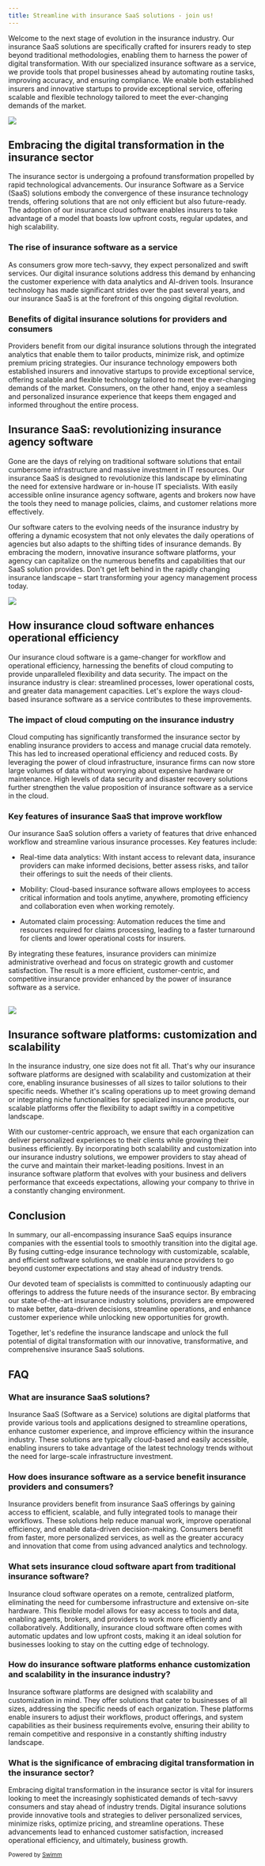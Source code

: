 ```yaml
---
title: Streamline with insurance SaaS solutions - join us!
---
```

Welcome to the next stage of evolution in the insurance industry. Our insurance SaaS solutions are specifically crafted for insurers ready to step beyond traditional methodologies, enabling them to harness the power of digital transformation. With our specialized insurance software as a service, we provide tools that propel businesses ahead by automating routine tasks, improving accuracy, and ensuring compliance. We enable both established insurers and innovative startups to provide exceptional service, offering scalable and flexible technology tailored to meet the ever-changing demands of the market.

![](https://firebasestorage.googleapis.com/v0/b/swimmio-content/o/repositories%2FZ2l0aHViJTNBJTNBcGVhY29jay1ibG9ncyUzQSUzQVBlYWNvY2stSW5kaWE%3D%2F0d6c3fac-4817-4c24-b7ee-d44a2633f996.png?alt=media&token=1bf97aa2-aacb-4986-8048-8345ec65110f)

## **Embracing the digital transformation in the insurance sector**

The insurance sector is undergoing a profound transformation propelled by rapid technological advancements. Our insurance Software as a Service (SaaS) solutions embody the convergence of these insurance technology trends, offering solutions that are not only efficient but also future-ready. The adoption of our insurance cloud software enables insurers to take advantage of a model that boasts low upfront costs, regular updates, and high scalability.

### **The rise of insurance software as a service**

As consumers grow more tech-savvy, they expect personalized and swift services. Our digital insurance solutions address this demand by enhancing the customer experience with data analytics and AI-driven tools. Insurance technology has made significant strides over the past several years, and our insurance SaaS is at the forefront of this ongoing digital revolution.

### **Benefits of digital insurance solutions for providers and consumers**

Providers benefit from our digital insurance solutions through the integrated analytics that enable them to tailor products, minimize risk, and optimize premium pricing strategies. Our insurance technology empowers both established insurers and innovative startups to provide exceptional service, offering scalable and flexible technology tailored to meet the ever-changing demands of the market. Consumers, on the other hand, enjoy a seamless and personalized insurance experience that keeps them engaged and informed throughout the entire process.

## **Insurance SaaS: revolutionizing insurance agency software**

Gone are the days of relying on traditional software solutions that entail cumbersome infrastructure and massive investment in IT resources. Our insurance SaaS is designed to revolutionize this landscape by eliminating the need for extensive hardware or in-house IT specialists. With easily accessible online insurance agency software, agents and brokers now have the tools they need to manage policies, claims, and customer relations more effectively.

Our software caters to the evolving needs of the insurance industry by offering a dynamic ecosystem that not only elevates the daily operations of agencies but also adapts to the shifting tides of insurance demands. By embracing the modern, innovative insurance software platforms, your agency can capitalize on the numerous benefits and capabilities that our SaaS solution provides. Don't get left behind in the rapidly changing insurance landscape – start transforming your agency management process today.

![](https://firebasestorage.googleapis.com/v0/b/swimmio-content/o/repositories%2FZ2l0aHViJTNBJTNBcGVhY29jay1ibG9ncyUzQSUzQVBlYWNvY2stSW5kaWE%3D%2F33193b72-2724-4e37-ab0d-8cee5efc2896.png?alt=media&token=5c894ca3-ee1a-4cda-bfcb-e293746eb0a3)

## **How insurance cloud software enhances operational efficiency**

Our insurance cloud software is a game-changer for workflow and operational efficiency, harnessing the benefits of cloud computing to provide unparalleled flexibility and data security. The impact on the insurance industry is clear: streamlined processes, lower operational costs, and greater data management capacities. Let's explore the ways cloud-based insurance software as a service contributes to these improvements.

### **The impact of cloud computing on the insurance industry**

Cloud computing has significantly transformed the insurance sector by enabling insurance providers to access and manage crucial data remotely. This has led to increased operational efficiency and reduced costs. By leveraging the power of cloud infrastructure, insurance firms can now store large volumes of data without worrying about expensive hardware or maintenance. High levels of data security and disaster recovery solutions further strengthen the value proposition of insurance software as a service in the cloud.

### **Key features of insurance SaaS that improve workflow**

Our insurance SaaS solution offers a variety of features that drive enhanced workflow and streamline various insurance processes. Key features include:

- Real-time data analytics: With instant access to relevant data, insurance providers can make informed decisions, better assess risks, and tailor their offerings to suit the needs of their clients.

- Mobility: Cloud-based insurance software allows employees to access critical information and tools anytime, anywhere, promoting efficiency and collaboration even when working remotely.

- Automated claim processing: Automation reduces the time and resources required for claims processing, leading to a faster turnaround for clients and lower operational costs for insurers.

By integrating these features, insurance providers can minimize administrative overhead and focus on strategic growth and customer satisfaction. The result is a more efficient, customer-centric, and competitive insurance provider enhanced by the power of insurance software as a service.

## ![](https://firebasestorage.googleapis.com/v0/b/swimmio-content/o/repositories%2FZ2l0aHViJTNBJTNBcGVhY29jay1ibG9ncyUzQSUzQVBlYWNvY2stSW5kaWE%3D%2F2df9dc37-55c8-4d62-986b-10ca0d370ba1.png?alt=media&token=0ffc1611-d927-4f5d-b7f4-6e5c2bb60697)

## **Insurance software platforms: customization and scalability**

In the insurance industry, one size does not fit all. That's why our insurance software platforms are designed with scalability and customization at their core, enabling insurance businesses of all sizes to tailor solutions to their specific needs. Whether it's scaling operations up to meet growing demand or integrating niche functionalities for specialized insurance products, our scalable platforms offer the flexibility to adapt swiftly in a competitive landscape.

With our customer-centric approach, we ensure that each organization can deliver personalized experiences to their clients while growing their business efficiently. By incorporating both scalability and customization into our insurance industry solutions, we empower providers to stay ahead of the curve and maintain their market-leading positions. Invest in an insurance software platform that evolves with your business and delivers performance that exceeds expectations, allowing your company to thrive in a constantly changing environment.

## **Conclusion**

In summary, our all-encompassing insurance SaaS equips insurance companies with the essential tools to smoothly transition into the digital age. By fusing cutting-edge insurance technology with customizable, scalable, and efficient software solutions, we enable insurance providers to go beyond customer expectations and stay ahead of industry trends.

Our devoted team of specialists is committed to continuously adapting our offerings to address the future needs of the insurance sector. By embracing our state-of-the-art insurance industry solutions, providers are empowered to make better, data-driven decisions, streamline operations, and enhance customer experience while unlocking new opportunities for growth.

Together, let's redefine the insurance landscape and unlock the full potential of digital transformation with our innovative, transformative, and comprehensive insurance SaaS solutions.

## **FAQ**

### **What are insurance SaaS solutions?**

Insurance SaaS (Software as a Service) solutions are digital platforms that provide various tools and applications designed to streamline operations, enhance customer experience, and improve efficiency within the insurance industry. These solutions are typically cloud-based and easily accessible, enabling insurers to take advantage of the latest technology trends without the need for large-scale infrastructure investment.

### **How does insurance software as a service benefit insurance providers and consumers?**

Insurance providers benefit from insurance SaaS offerings by gaining access to efficient, scalable, and fully integrated tools to manage their workflows. These solutions help reduce manual work, improve operational efficiency, and enable data-driven decision-making. Consumers benefit from faster, more personalized services, as well as the greater accuracy and innovation that come from using advanced analytics and technology.

### **What sets insurance cloud software apart from traditional insurance software?**

Insurance cloud software operates on a remote, centralized platform, eliminating the need for cumbersome infrastructure and extensive on-site hardware. This flexible model allows for easy access to tools and data, enabling agents, brokers, and providers to work more efficiently and collaboratively. Additionally, insurance cloud software often comes with automatic updates and low upfront costs, making it an ideal solution for businesses looking to stay on the cutting edge of technology.

### **How do insurance software platforms enhance customization and scalability in the insurance industry?**

Insurance software platforms are designed with scalability and customization in mind. They offer solutions that cater to businesses of all sizes, addressing the specific needs of each organization. These platforms enable insurers to adjust their workflows, product offerings, and system capabilities as their business requirements evolve, ensuring their ability to remain competitive and responsive in a constantly shifting industry landscape.

### **What is the significance of embracing digital transformation in the insurance sector?**

Embracing digital transformation in the insurance sector is vital for insurers looking to meet the increasingly sophisticated demands of tech-savvy consumers and stay ahead of industry trends. Digital insurance solutions provide innovative tools and strategies to deliver personalized services, minimize risks, optimize pricing, and streamline operations. These advancements lead to enhanced customer satisfaction, increased operational efficiency, and ultimately, business growth.

<SwmMeta version="3.0.0" repo-id="Z2l0aHViJTNBJTNBcGVhY29jay1ibG9ncyUzQSUzQVBlYWNvY2stSW5kaWE=" repo-name="peacock-blogs"><sup>Powered by [Swimm](https://app.swimm.io/)</sup></SwmMeta>
